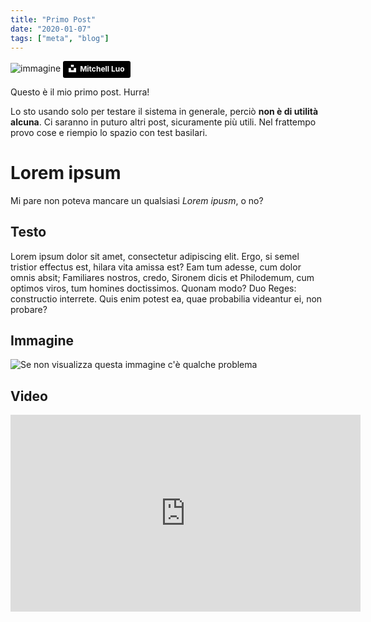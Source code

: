 ```yaml
---
title: "Primo Post"
date: "2020-01-07"
tags: ["meta", "blog"]
---
```


![immagine](https://source.unsplash.com/U9EWuhUzgs0/800X315 "Immagine di Unsplash")
<a style="background-color:black;color:white;text-decoration:none;padding:4px 6px;font-family:-apple-system, BlinkMacSystemFont, &quot;San Francisco&quot;, &quot;Helvetica Neue&quot;, Helvetica, Ubuntu, Roboto, Noto, &quot;Segoe UI&quot;, Arial, sans-serif;font-size:12px;font-weight:bold;line-height:1.2;display:inline-block;border-radius:3px" href="https://unsplash.com/@mitchel3uo?utm_medium=referral&amp;utm_campaign=photographer-credit&amp;utm_content=creditBadge" target="_blank" rel="noopener noreferrer" title="Download free do whatever you want high-resolution photos from Mitchell Luo"><span style="display:inline-block;padding:2px 3px"><svg xmlns="http://www.w3.org/2000/svg" style="height:12px;width:auto;position:relative;vertical-align:middle;top:-2px;fill:white" viewBox="0 0 32 32"><title>unsplash-logo</title><path d="M10 9V0h12v9H10zm12 5h10v18H0V14h10v9h12v-9z"></path></svg></span><span style="display:inline-block;padding:2px 3px">Mitchell Luo</span></a>

Questo è il mio primo post. Hurra!

Lo sto usando solo per testare il sistema in generale, perciò **non è di utilità alcuna**.
Ci saranno in puturo altri post, sicuramente più utili. Nel frattempo provo cose e riempio lo spazio con test basilari.

# Lorem ipsum

Mi pare non poteva mancare un qualsiasi _Lorem ipusm_, o no?

## Testo

Lorem ipsum dolor sit amet, consectetur adipiscing elit. Ergo, si semel tristior effectus est, hilara vita amissa est? Eam tum adesse, cum dolor omnis absit; Familiares nostros, credo, Sironem dicis et Philodemum, cum optimos viros, tum homines doctissimos. Quonam modo? Duo Reges: constructio interrete. Quis enim potest ea, quae probabilia videantur ei, non probare?

## Immagine

<img src="https://source.unsplash.com/daily/" alt="Se non visualizza questa immagine c'è qualche problema">

## Video

<iframe width="560" height="315" src="https://www.youtube.com/embed/L_LUpnjgPso" frameborder="0" allow="accelerometer; autoplay; encrypted-media; gyroscope; picture-in-picture" allowfullscreen></iframe>
